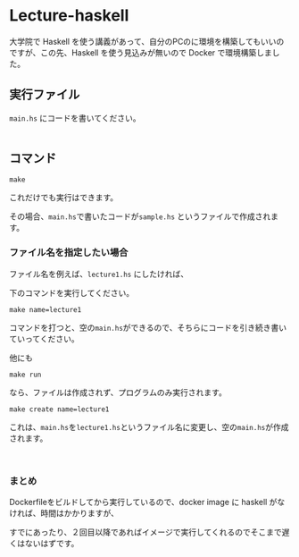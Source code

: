 # Lecture-haskell

大学院で Haskell を使う講義があって、自分のPCのに環境を構築してもいいのですが、この先、Haskell を使う見込みが無いので Docker で環境構築しました。

## 実行ファイル

`main.hs` にコードを書いてください。<br><br>

## コマンド

``` make
make
```

これだけでも実行はできます。

その場合、`main.hs`で書いたコードが`sample.hs` というファイルで作成されます。

### ファイル名を指定したい場合

ファイル名を例えば、`lecture1.hs` にしたければ、

下のコマンドを実行してください。

``` make
make name=lecture1
```

コマンドを打つと、空の`main.hs`ができるので、そちらにコードを引き続き書いていってください。

他にも

```make
make run
```

なら、ファイルは作成されず、プログラムのみ実行されます。

```make
make create name=lecture1
```

これは、`main.hs`を`lecture1.hs`というファイル名に変更し、空の`main.hs`が作成されます。

<br>

### まとめ

Dockerfileをビルドしてから実行しているので、docker image に haskell がなければ、時間はかかりますが、

すでにあったり、２回目以降であればイメージで実行してくれるのでそこまで遅くはないはずです。
